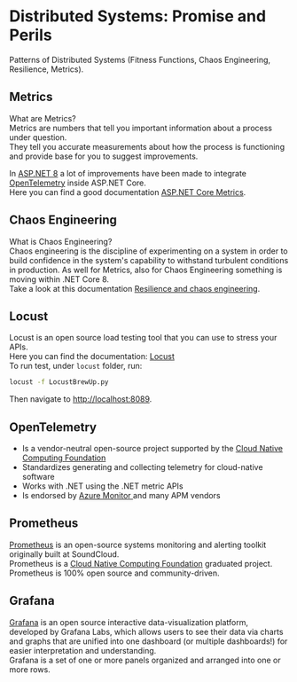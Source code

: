# Distributed Systems: Promise and Perils
Patterns of Distributed Systems (Fitness Functions, Chaos Engineering, Resilience, Metrics).

## Metrics
What are Metrics?  
Metrics are numbers that tell you important information about a process under question.  
They tell you accurate measurements about how the process is functioning and provide base for you to suggest improvements.  

In [ASP.NET 8](https://learn.microsoft.com/en-us/aspnet/core/?view=aspnetcore-8.0) a lot of improvements have been made to integrate [OpenTelemetry](https://opentelemetry.io/) inside ASP.NET Core.  
Here you can find a good documentation <a href="https://learn.microsoft.com/en-us/aspnet/core/log-mon/metrics/metrics?view=aspnetcore-8.0" target="_blank">ASP.NET Core Metrics</a>.

## Chaos Engineering
What is Chaos Engineering?  
Chaos engineering is the discipline of experimenting on a system in order to build confidence in the system's capability to withstand turbulent conditions in production.
As well for Metrics, also for Chaos Engineering something is moving within .NET Core 8.  
Take a look at this documentation <a href="https://devblogs.microsoft.com/dotnet/resilience-and-chaos-engineering/" target="_blank">Resilience and chaos engineering</a>.  

## Locust
Locust is an open source load testing tool that you can use to stress your APIs.    
Here you can find the documentation: <a href="https://locust.io//" target="_blank">Locust</a>  
To run test, under `locust` folder, run:
```sh
locust -f LocustBrewUp.py
```
Then navigate to [http://localhost:8089](http://localhost:8089).  

## OpenTelemetry
- Is a vendor-neutral open-source project supported by the <a href="https://www.cncf.io/" target="_blank">Cloud Native Computing Foundation</a> 
- Standardizes generating and collecting telemetry for cloud-native software
- Works with .NET using the .NET metric APIs
- Is endorsed by <a href="https://learn.microsoft.com/en-us/azure/azure-monitor/app/opentelemetry-overview?tabs=aspnetcore" target="_blank">Azure Monitor </a> and many APM vendors

## Prometheus
[Prometheus](https://prometheus.io/docs/introduction/overview/) is an open-source systems monitoring and alerting toolkit originally built at SoundCloud.  
Prometheus is a <a href="https://www.cncf.io/" target="_blank">Cloud Native Computing Foundation</a> graduated project.  
Prometheus is 100% open source and community-driven.  

## Grafana
[Grafana](https://grafana.com/) is an open source interactive data-visualization platform, developed by Grafana Labs, which allows users to see their data via charts and graphs that are unified into one dashboard (or multiple dashboards!) for easier interpretation and understanding.  
Grafana is a set of one or more panels organized and arranged into one or more rows.  
